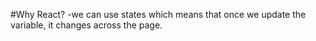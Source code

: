 #Why React?
-we can use states which means that once we update the variable, it changes across the page.
